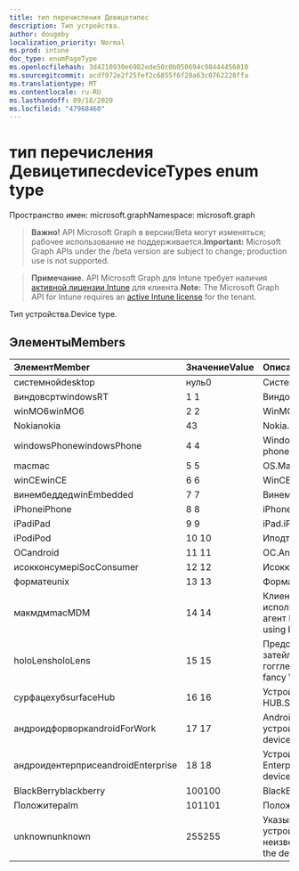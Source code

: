 ```yaml
---
title: тип перечисления Девицетипес
description: Тип устройства.
author: dougeby
localization_priority: Normal
ms.prod: intune
doc_type: enumPageType
ms.openlocfilehash: 3d4210930e6982ede50c0b050694c98444456010
ms.sourcegitcommit: acdf972e2f25fef2c6855f6f28a63c0762228ffa
ms.translationtype: MT
ms.contentlocale: ru-RU
ms.lasthandoff: 09/18/2020
ms.locfileid: "47968460"
---
```

# <a name="devicetypes-enum-type"></a><span data-ttu-id="fa2a5-103">тип перечисления Девицетипес</span><span class="sxs-lookup"><span data-stu-id="fa2a5-103">deviceTypes enum type</span></span>

<span data-ttu-id="fa2a5-104">Пространство имен: microsoft.graph</span><span class="sxs-lookup"><span data-stu-id="fa2a5-104">Namespace: microsoft.graph</span></span>

> <span data-ttu-id="fa2a5-105">**Важно!** API Microsoft Graph в версии/Beta могут изменяться; рабочее использование не поддерживается.</span><span class="sxs-lookup"><span data-stu-id="fa2a5-105">**Important:** Microsoft Graph APIs under the /beta version are subject to change; production use is not supported.</span></span>

> <span data-ttu-id="fa2a5-106">**Примечание.** API Microsoft Graph для Intune требует наличия [активной лицензии Intune](https://go.microsoft.com/fwlink/?linkid=839381) для клиента.</span><span class="sxs-lookup"><span data-stu-id="fa2a5-106">**Note:** The Microsoft Graph API for Intune requires an [active Intune license](https://go.microsoft.com/fwlink/?linkid=839381) for the tenant.</span></span>

<span data-ttu-id="fa2a5-107">Тип устройства.</span><span class="sxs-lookup"><span data-stu-id="fa2a5-107">Device type.</span></span>

## <a name="members"></a><span data-ttu-id="fa2a5-108">Элементы</span><span class="sxs-lookup"><span data-stu-id="fa2a5-108">Members</span></span>
|<span data-ttu-id="fa2a5-109">Элемент</span><span class="sxs-lookup"><span data-stu-id="fa2a5-109">Member</span></span>|<span data-ttu-id="fa2a5-110">Значение</span><span class="sxs-lookup"><span data-stu-id="fa2a5-110">Value</span></span>|<span data-ttu-id="fa2a5-111">Описание</span><span class="sxs-lookup"><span data-stu-id="fa2a5-111">Description</span></span>|
|:---|:---|:---|
|<span data-ttu-id="fa2a5-112">системной</span><span class="sxs-lookup"><span data-stu-id="fa2a5-112">desktop</span></span>|<span data-ttu-id="fa2a5-113">нуль</span><span class="sxs-lookup"><span data-stu-id="fa2a5-113">0</span></span>|<span data-ttu-id="fa2a5-114">Системной.</span><span class="sxs-lookup"><span data-stu-id="fa2a5-114">Desktop.</span></span>|
|<span data-ttu-id="fa2a5-115">виндовсрт</span><span class="sxs-lookup"><span data-stu-id="fa2a5-115">windowsRT</span></span>|<span data-ttu-id="fa2a5-116">1 </span><span class="sxs-lookup"><span data-stu-id="fa2a5-116">1</span></span>|<span data-ttu-id="fa2a5-117">Виндовсрт.</span><span class="sxs-lookup"><span data-stu-id="fa2a5-117">WindowsRT.</span></span>|
|<span data-ttu-id="fa2a5-118">winMO6</span><span class="sxs-lookup"><span data-stu-id="fa2a5-118">winMO6</span></span>|<span data-ttu-id="fa2a5-119">2 </span><span class="sxs-lookup"><span data-stu-id="fa2a5-119">2</span></span>|<span data-ttu-id="fa2a5-120">WinMO6.</span><span class="sxs-lookup"><span data-stu-id="fa2a5-120">WinMO6.</span></span>|
|<span data-ttu-id="fa2a5-121">Nokia</span><span class="sxs-lookup"><span data-stu-id="fa2a5-121">nokia</span></span>|<span data-ttu-id="fa2a5-122">4</span><span class="sxs-lookup"><span data-stu-id="fa2a5-122">3</span></span>|<span data-ttu-id="fa2a5-123">Nokia.</span><span class="sxs-lookup"><span data-stu-id="fa2a5-123">Nokia.</span></span>|
|<span data-ttu-id="fa2a5-124">windowsPhone</span><span class="sxs-lookup"><span data-stu-id="fa2a5-124">windowsPhone</span></span>|<span data-ttu-id="fa2a5-125">4 </span><span class="sxs-lookup"><span data-stu-id="fa2a5-125">4</span></span>|<span data-ttu-id="fa2a5-126">Windows Phone.</span><span class="sxs-lookup"><span data-stu-id="fa2a5-126">Windows phone.</span></span>|
|<span data-ttu-id="fa2a5-127">mac</span><span class="sxs-lookup"><span data-stu-id="fa2a5-127">mac</span></span>|<span data-ttu-id="fa2a5-128">5 </span><span class="sxs-lookup"><span data-stu-id="fa2a5-128">5</span></span>|<span data-ttu-id="fa2a5-129">OS.</span><span class="sxs-lookup"><span data-stu-id="fa2a5-129">Mac.</span></span>|
|<span data-ttu-id="fa2a5-130">winCE</span><span class="sxs-lookup"><span data-stu-id="fa2a5-130">winCE</span></span>|<span data-ttu-id="fa2a5-131">6 </span><span class="sxs-lookup"><span data-stu-id="fa2a5-131">6</span></span>|<span data-ttu-id="fa2a5-132">WinCE.</span><span class="sxs-lookup"><span data-stu-id="fa2a5-132">WinCE.</span></span>|
|<span data-ttu-id="fa2a5-133">винембеддед</span><span class="sxs-lookup"><span data-stu-id="fa2a5-133">winEmbedded</span></span>|<span data-ttu-id="fa2a5-134">7 </span><span class="sxs-lookup"><span data-stu-id="fa2a5-134">7</span></span>|<span data-ttu-id="fa2a5-135">Винембеддед.</span><span class="sxs-lookup"><span data-stu-id="fa2a5-135">WinEmbedded.</span></span>|
|<span data-ttu-id="fa2a5-136">iPhone</span><span class="sxs-lookup"><span data-stu-id="fa2a5-136">iPhone</span></span>|<span data-ttu-id="fa2a5-137">8 </span><span class="sxs-lookup"><span data-stu-id="fa2a5-137">8</span></span>|<span data-ttu-id="fa2a5-138">iPhone.</span><span class="sxs-lookup"><span data-stu-id="fa2a5-138">iPhone.</span></span>|
|<span data-ttu-id="fa2a5-139">iPad</span><span class="sxs-lookup"><span data-stu-id="fa2a5-139">iPad</span></span>|<span data-ttu-id="fa2a5-140">9 </span><span class="sxs-lookup"><span data-stu-id="fa2a5-140">9</span></span>|<span data-ttu-id="fa2a5-141">iPad.</span><span class="sxs-lookup"><span data-stu-id="fa2a5-141">iPad.</span></span>|
|<span data-ttu-id="fa2a5-142">iPod</span><span class="sxs-lookup"><span data-stu-id="fa2a5-142">iPod</span></span>|<span data-ttu-id="fa2a5-143">10 </span><span class="sxs-lookup"><span data-stu-id="fa2a5-143">10</span></span>|<span data-ttu-id="fa2a5-144">Иподтауч.</span><span class="sxs-lookup"><span data-stu-id="fa2a5-144">iPodTouch.</span></span>|
|<span data-ttu-id="fa2a5-145">ОС</span><span class="sxs-lookup"><span data-stu-id="fa2a5-145">android</span></span>|<span data-ttu-id="fa2a5-146">11 </span><span class="sxs-lookup"><span data-stu-id="fa2a5-146">11</span></span>|<span data-ttu-id="fa2a5-147">ОС.</span><span class="sxs-lookup"><span data-stu-id="fa2a5-147">Android.</span></span>|
|<span data-ttu-id="fa2a5-148">исокконсумер</span><span class="sxs-lookup"><span data-stu-id="fa2a5-148">iSocConsumer</span></span>|<span data-ttu-id="fa2a5-149">12 </span><span class="sxs-lookup"><span data-stu-id="fa2a5-149">12</span></span>|<span data-ttu-id="fa2a5-150">Исокконсумер.</span><span class="sxs-lookup"><span data-stu-id="fa2a5-150">iSocConsumer.</span></span>|
|<span data-ttu-id="fa2a5-151">формате</span><span class="sxs-lookup"><span data-stu-id="fa2a5-151">unix</span></span>|<span data-ttu-id="fa2a5-152">13 </span><span class="sxs-lookup"><span data-stu-id="fa2a5-152">13</span></span>|<span data-ttu-id="fa2a5-153">Формате.</span><span class="sxs-lookup"><span data-stu-id="fa2a5-153">Unix.</span></span>|
|<span data-ttu-id="fa2a5-154">макмдм</span><span class="sxs-lookup"><span data-stu-id="fa2a5-154">macMDM</span></span>|<span data-ttu-id="fa2a5-155">14 </span><span class="sxs-lookup"><span data-stu-id="fa2a5-155">14</span></span>|<span data-ttu-id="fa2a5-156">Клиент Mac OS X, использующий встроенный агент MDM.</span><span class="sxs-lookup"><span data-stu-id="fa2a5-156">Mac OS X client using built in MDM agent.</span></span>|
|<span data-ttu-id="fa2a5-157">holoLens</span><span class="sxs-lookup"><span data-stu-id="fa2a5-157">holoLens</span></span>|<span data-ttu-id="fa2a5-158">15 </span><span class="sxs-lookup"><span data-stu-id="fa2a5-158">15</span></span>|<span data-ttu-id="fa2a5-159">Представляет собой затейливого Windows 10 гогглес.</span><span class="sxs-lookup"><span data-stu-id="fa2a5-159">Representing the fancy Windows 10 goggles.</span></span>|
|<span data-ttu-id="fa2a5-160">сурфацехуб</span><span class="sxs-lookup"><span data-stu-id="fa2a5-160">surfaceHub</span></span>|<span data-ttu-id="fa2a5-161">16 </span><span class="sxs-lookup"><span data-stu-id="fa2a5-161">16</span></span>|<span data-ttu-id="fa2a5-162">Устройство Surface HUB.</span><span class="sxs-lookup"><span data-stu-id="fa2a5-162">Surface HUB device.</span></span>|
|<span data-ttu-id="fa2a5-163">андроидфорворк</span><span class="sxs-lookup"><span data-stu-id="fa2a5-163">androidForWork</span></span>|<span data-ttu-id="fa2a5-164">17 </span><span class="sxs-lookup"><span data-stu-id="fa2a5-164">17</span></span>|<span data-ttu-id="fa2a5-165">Android для рабочего устройства.</span><span class="sxs-lookup"><span data-stu-id="fa2a5-165">Android for work device.</span></span>|
|<span data-ttu-id="fa2a5-166">андроидентерприсе</span><span class="sxs-lookup"><span data-stu-id="fa2a5-166">androidEnterprise</span></span>|<span data-ttu-id="fa2a5-167">18 </span><span class="sxs-lookup"><span data-stu-id="fa2a5-167">18</span></span>|<span data-ttu-id="fa2a5-168">Устройство Android Enterprise.</span><span class="sxs-lookup"><span data-stu-id="fa2a5-168">Android enterprise device.</span></span>|
|<span data-ttu-id="fa2a5-169">BlackBerry</span><span class="sxs-lookup"><span data-stu-id="fa2a5-169">blackberry</span></span>|<span data-ttu-id="fa2a5-170">100</span><span class="sxs-lookup"><span data-stu-id="fa2a5-170">100</span></span>|<span data-ttu-id="fa2a5-171">BlackBerry.</span><span class="sxs-lookup"><span data-stu-id="fa2a5-171">Blackberry.</span></span>|
|<span data-ttu-id="fa2a5-172">Положите</span><span class="sxs-lookup"><span data-stu-id="fa2a5-172">palm</span></span>|<span data-ttu-id="fa2a5-173">101</span><span class="sxs-lookup"><span data-stu-id="fa2a5-173">101</span></span>|<span data-ttu-id="fa2a5-174">Положите.</span><span class="sxs-lookup"><span data-stu-id="fa2a5-174">Palm.</span></span>|
|<span data-ttu-id="fa2a5-175">unknown</span><span class="sxs-lookup"><span data-stu-id="fa2a5-175">unknown</span></span>|<span data-ttu-id="fa2a5-176">255</span><span class="sxs-lookup"><span data-stu-id="fa2a5-176">255</span></span>|<span data-ttu-id="fa2a5-177">Указывает, что тип устройства неизвестен.</span><span class="sxs-lookup"><span data-stu-id="fa2a5-177">Represents that the device type is unknown.</span></span>|






